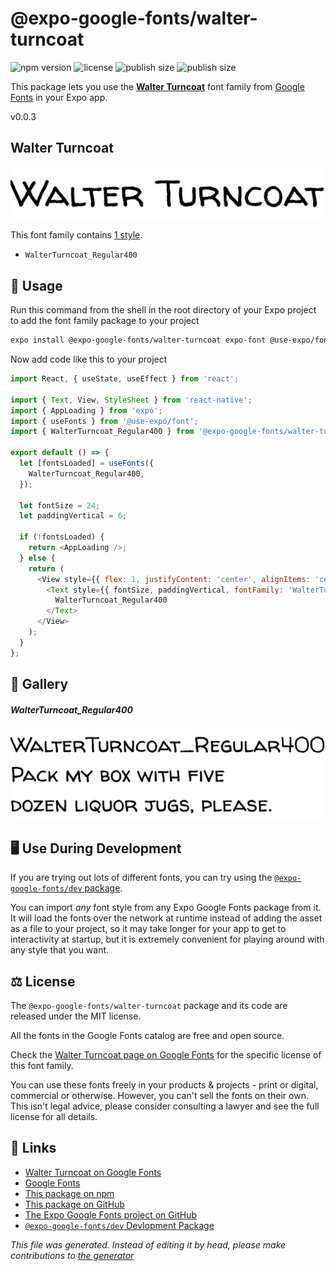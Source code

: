 # @expo-google-fonts/walter-turncoat

![npm version](https://flat.badgen.net/npm/v/@expo-google-fonts/walter-turncoat)
![license](https://flat.badgen.net/github/license/expo/google-fonts)
![publish size](https://flat.badgen.net/packagephobia/install/@expo-google-fonts/walter-turncoat)
![publish size](https://flat.badgen.net/packagephobia/publish/@expo-google-fonts/walter-turncoat)

This package lets you use the [**Walter Turncoat**](https://fonts.google.com/specimen/Walter+Turncoat) font family from [Google Fonts](https://fonts.google.com/) in your Expo app.

v0.0.3

## Walter Turncoat

![Walter Turncoat](./font-family.png)

This font family contains [1 style](#gallery).

- `WalterTurncoat_Regular400`

## 🔡 Usage

Run this command from the shell in the root directory of your Expo project to add the font family package to your project
```sh
expo install @expo-google-fonts/walter-turncoat expo-font @use-expo/font
```

Now add code like this to your project
```js
import React, { useState, useEffect } from 'react';

import { Text, View, StyleSheet } from 'react-native';
import { AppLoading } from 'expo';
import { useFonts } from '@use-expo/font';
import { WalterTurncoat_Regular400 } from '@expo-google-fonts/walter-turncoat';

export default () => {
  let [fontsLoaded] = useFonts({
    WalterTurncoat_Regular400,
  });

  let fontSize = 24;
  let paddingVertical = 6;

  if (!fontsLoaded) {
    return <AppLoading />;
  } else {
    return (
      <View style={{ flex: 1, justifyContent: 'center', alignItems: 'center' }}>
        <Text style={{ fontSize, paddingVertical, fontFamily: 'WalterTurncoat_Regular400' }}>
          WalterTurncoat_Regular400
        </Text>
      </View>
    );
  }
};

```

## 📖 Gallery

##### WalterTurncoat_Regular400
![WalterTurncoat_Regular400](./4ea002cd3a82b6686a400f26ba3da2fa47721b8300266adcc80cc3fbd52a86a3.ttf.png)


## 🖥️ Use During Development

If you are trying out lots of different fonts, you can try using the [`@expo-google-fonts/dev` package](https://github.com/expo/google-fonts/tree/master/font-packages/dev#readme).

You can import *any* font style from any Expo Google Fonts package from it. It will load the fonts
over the network at runtime instead of adding the asset as a file to your project, so it may take longer
for your app to get to interactivity at startup, but it is extremely convenient
for playing around with any style that you want.

## ⚖️ License

The `@expo-google-fonts/walter-turncoat` package and its code are released under the MIT license.

All the fonts in the Google Fonts catalog are free and open source.

Check the [Walter Turncoat page on Google Fonts](https://fonts.google.com/specimen/Walter+Turncoat) for the specific license of this font family.

You can use these fonts freely in your products & projects - print or digital, commercial or otherwise. However, you can't sell the fonts on their own. This isn't legal advice, please consider consulting a lawyer and see the full license for all details.

## 🔗 Links

- [Walter Turncoat on Google Fonts](https://fonts.google.com/specimen/Walter+Turncoat)
- [Google Fonts](https://fonts.google.com/)
- [This package on npm](https://www.npmjs.com/package/@expo-google-fonts/walter-turncoat)
- [This package on GitHub](https://github.com/expo/google-fonts/tree/master/font-packages/walter-turncoat)
- [The Expo Google Fonts project on GitHub](https://github.com/expo/google-fonts)
- [`@expo-google-fonts/dev` Devlopment Package](https://github.com/expo/google-fonts/tree/master/font-packages/dev)


*This file was generated. Instead of editing it by head, please make contributions to [the generator](https://github.com/expo/google-fonts/tree/master/packages/generator)*
